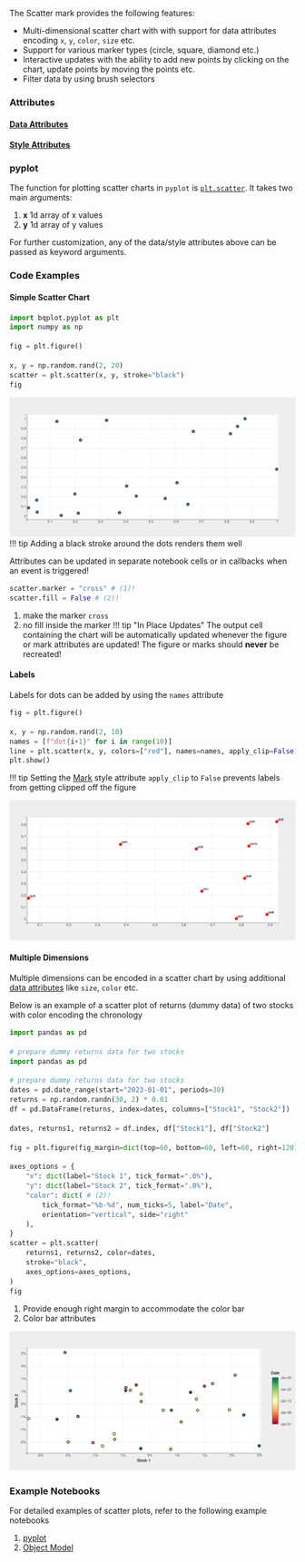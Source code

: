 
The Scatter mark provides the following features:

* Multi-dimensional scatter chart with with support for data attributes encoding `x`, `y`, `color`, `size` etc.
* Support for various marker types (circle, square, diamond etc.)
* Interactive updates with the ability to add new points by clicking on the chart, update points by moving the points etc.
* Filter data by using brush selectors

### Attributes

#### [Data Attributes](../../../api/marks/#bqplot.marks.Scatter--data-attributes)

#### [Style Attributes](../../../api/marks/#bqplot.marks.S--style-attributes)

### pyplot
The function for plotting scatter charts in `pyplot` is [`plt.scatter`](../../api/pyplot.md#bqplot.pyplot.scatter). It takes two main arguments:

1. __x__ 1d array of x values
2. __y__ 1d array of y values

For further customization, any of the data/style attributes above can be passed as keyword arguments.

### Code Examples
#### Simple Scatter Chart
```py hl_lines="7"
import bqplot.pyplot as plt
import numpy as np

fig = plt.figure()

x, y = np.random.rand(2, 20)
scatter = plt.scatter(x, y, stroke="black")
fig
```
![plot](../../assets/images/scatter-image1.png)
!!! tip
    Adding a black stroke around the dots renders them well


Attributes can be updated in separate notebook cells or in callbacks when an event is triggered!
```py
scatter.marker = "cross" # (1)!
scatter.fill = False # (2)!
```

1. make the marker `cross`
2. no fill inside the marker
!!! tip "In Place Updates"
    The output cell containing the chart will be automatically updated whenever the figure or mark attributes are updated! The figure or marks should __never__ be recreated!

#### Labels
Labels for dots can be added by using the `names` attribute

```py hl_lines="5"
fig = plt.figure()

x, y = np.random.rand(2, 10)
names = [f"dot{i+1}" for i in range(10)]
line = plt.scatter(x, y, colors=["red"], names=names, apply_clip=False)
plt.show()

```

!!! tip
    Setting the [Mark](../../api/marks.md) style attribute `apply_clip` to `False` prevents labels from getting clipped off the figure

![plot](../../assets/images/scatter-image2.png)

#### Multiple Dimensions
Multiple dimensions can be encoded in a scatter chart by using additional [data attributes](../../../api/marks/#bqplot.marks.Scatter--data-attributes) like `size`, `color` etc.

Below is an example of a scatter plot of returns (dummy data) of two stocks with color encoding the chronology

```py hl_lines="15 16 17 21"
import pandas as pd

# prepare dummy returns data for two stocks
import pandas as pd

# prepare dummy returns data for two stocks
dates = pd.date_range(start="2023-01-01", periods=30)
returns = np.random.randn(30, 2) * 0.01
df = pd.DataFrame(returns, index=dates, columns=["Stock1", "Stock2"])

dates, returns1, returns2 = df.index, df["Stock1"], df["Stock2"]

fig = plt.figure(fig_margin=dict(top=60, bottom=60, left=60, right=120)) # (1)!

axes_options = {
    "x": dict(label="Stock 1", tick_format=".0%"),
    "y": dict(label="Stock 2", tick_format=".0%"),
    "color": dict( # (2)!
        tick_format="%b-%d", num_ticks=5, label="Date",
        orientation="vertical", side="right"
    ),
}
scatter = plt.scatter(
    returns1, returns2, color=dates,
    stroke="black",
    axes_options=axes_options,
)
fig
```

1. Provide enough right margin to accommodate the color bar
2. Color bar attributes

![plot](../../assets/images/scatter-image3.png)


### Example Notebooks
For detailed examples of scatter plots, refer to the following example notebooks

1. [pyplot](https://github.com/bqplot/bqplot/blob/master/examples/Marks/Pyplot/Scatter.ipynb)
2. [Object Model](https://github.com/bqplot/bqplot/blob/master/examples/Marks/Object%20Model/Scatter.ipynb)